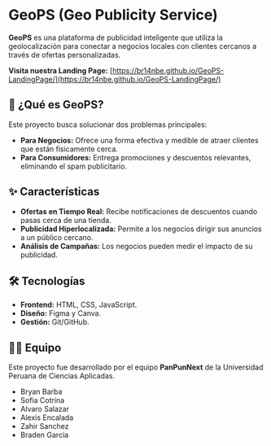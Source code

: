 # GeoPS (Geo Publicity Service)

**GeoPS** es una plataforma de publicidad inteligente que utiliza la geolocalización para conectar a negocios locales con clientes cercanos a través de ofertas personalizadas.

**Visita nuestra Landing Page:** [https://br14nbe.github.io/GeoPS-LandingPage/](https://br14nbe.github.io/GeoPS-LandingPage/)

## 🎯 ¿Qué es GeoPS?

Este proyecto busca solucionar dos problemas principales:

* **Para Negocios:** Ofrece una forma efectiva y medible de atraer clientes que están físicamente cerca.
* **Para Consumidores:** Entrega promociones y descuentos relevantes, eliminando el spam publicitario.

## ✨ Características

* **Ofertas en Tiempo Real:** Recibe notificaciones de descuentos cuando pasas cerca de una tienda.
* **Publicidad Hiperlocalizada:** Permite a los negocios dirigir sus anuncios a un público cercano.
* **Análisis de Campañas:** Los negocios pueden medir el impacto de su publicidad.

## 🛠️ Tecnologías

* **Frontend:** HTML, CSS, JavaScript.
* **Diseño:** Figma y Canva.
* **Gestión:** Git/GitHub.

## 👨‍💻 Equipo

Este proyecto fue desarrollado por el equipo **PanPunNext** de la Universidad Peruana de Ciencias Aplicadas.

* Bryan Barba
* Sofia Cotrina
* Alvaro Salazar
* Alexis Encalada
* Zahir Sanchez
* Braden Garcia
